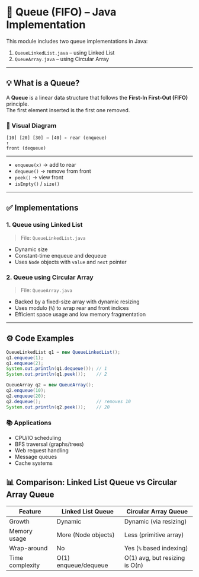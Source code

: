# 🔄 Queue (FIFO) – Java Implementation

This module includes two queue implementations in Java:

1. `QueueLinkedList.java` – using Linked List
2. `QueueArray.java` – using Circular Array

---

## 💡 What is a Queue?

A **Queue** is a linear data structure that follows the **First-In First-Out (FIFO)** principle.  
The first element inserted is the first one removed.

### 🔁 Visual Diagram

````
[10] [20] [30] → [40] ← rear (enqueue)
↑
front (dequeue)
````
---

- `enqueue(x)` → add to rear
- `dequeue()` → remove from front
- `peek()` → view front
- `isEmpty()` / `size()`

---

## ✅ Implementations

### 1. Queue using Linked List

> File: `QueueLinkedList.java`

- Dynamic size
- Constant-time enqueue and dequeue
- Uses `Node` objects with `value` and `next` pointer

### 2. Queue using Circular Array

> File: `QueueArray.java`

- Backed by a fixed-size array with dynamic resizing
- Uses modulo (`%`) to wrap rear and front indices
- Efficient space usage and low memory fragmentation

---

## ⚙️ Code Examples

```java
QueueLinkedList q1 = new QueueLinkedList();
q1.enqueue(1);
q1.enqueue(2);
System.out.println(q1.dequeue()); // 1
System.out.println(q1.peek());    // 2

QueueArray q2 = new QueueArray();
q2.enqueue(10);
q2.enqueue(20);
q2.dequeue();                     // removes 10
System.out.println(q2.peek());    // 20
```

### 📚 Applications
- CPU/IO scheduling
- BFS traversal (graphs/trees)
- Web request handling
- Message queues
- Cache systems

## 📊 Comparison: Linked List Queue vs Circular Array Queue

| Feature         | Linked List Queue    | Circular Array Queue           |
| --------------- | -------------------- | ------------------------------ |
| Growth          | Dynamic              | Dynamic (via resizing)         |
| Memory usage    | More (Node objects)  | Less (primitive array)         |
| Wrap-around     | No                   | Yes (`%` based indexing)       |
| Time complexity | O(1) enqueue/dequeue | O(1) avg, but resizing is O(n) |
